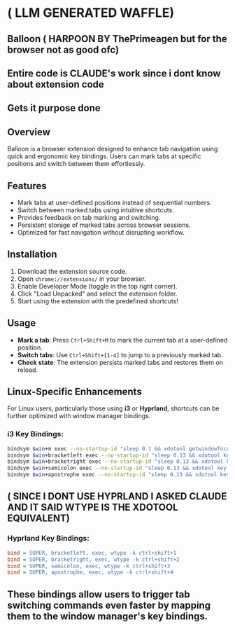 # ( LLM GENERATED WAFFLE)
## Balloon ( HARPOON BY ThePrimeagen but for the browser not as good ofc)
## Entire code is CLAUDE's work since i dont know about extension code
## Gets it purpose done

## Overview
Balloon is a browser extension designed to enhance tab navigation using quick and ergonomic key bindings. Users can mark tabs at specific positions and switch between them effortlessly.

## Features
- Mark tabs at user-defined positions instead of sequential numbers.
- Switch between marked tabs using intuitive shortcuts.
- Provides feedback on tab marking and switching.
- Persistent storage of marked tabs across browser sessions.
- Optimized for fast navigation without disrupting workflow.

## Installation
1. Download the extension source code.
2. Open `chrome://extensions/` in your browser.
3. Enable Developer Mode (toggle in the top right corner).
4. Click "Load Unpacked" and select the extension folder.
5. Start using the extension with the predefined shortcuts!

## Usage
- **Mark a tab**: Press `Ctrl+Shift+M` to mark the current tab at a user-defined position.
- **Switch tabs**: Use `Ctrl+Shift+[1-4]` to jump to a previously marked tab.
- **Check state**: The extension persists marked tabs and restores them on reload.

## Linux-Specific Enhancements
For Linux users, particularly those using **i3** or **Hyprland**, shortcuts can be further optimized with window manager bindings.

### i3 Key Bindings:
```sh
bindsym $win+m exec --no-startup-id "sleep 0.1 && xdotool getwindowfocus windowactivate --sync key ctrl+shift+m"
bindsym $win+bracketleft exec --no-startup-id "sleep 0.13 && xdotool key ctrl+shift+1"
bindsym $win+bracketright exec --no-startup-id "sleep 0.13 && xdotool key ctrl+shift+2"
bindsym $win+semicolon exec --no-startup-id "sleep 0.13 && xdotool key ctrl+shift+3"
bindsym $win+apostrophe exec --no-startup-id "sleep 0.13 && xdotool key ctrl+shift+4"
```
## ( SINCE I DONT USE HYPRLAND I ASKED CLAUDE AND IT SAID WTYPE IS THE XDOTOOL EQUIVALENT)
### Hyprland Key Bindings:
```ini
bind = SUPER, bracketleft, exec, wtype -k ctrl+shift+1
bind = SUPER, bracketright, exec, wtype -k ctrl+shift+2
bind = SUPER, semicolon, exec, wtype -k ctrl+shift+3
bind = SUPER, apostrophe, exec, wtype -k ctrl+shift+4
```

## These bindings allow users to trigger tab switching commands even faster by mapping them to the window manager's key bindings.

